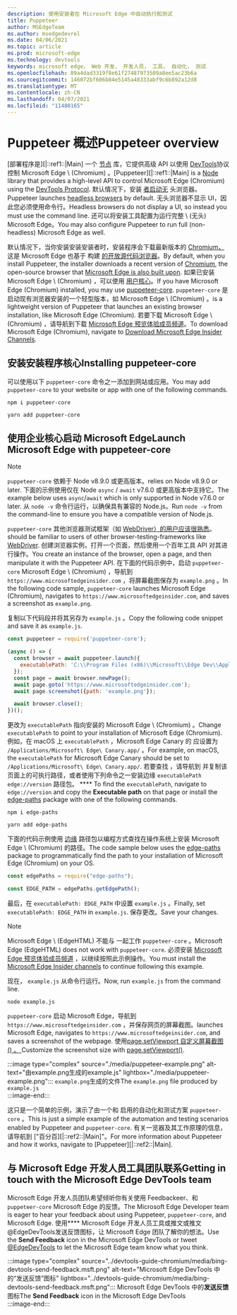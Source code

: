 ```yaml
---
description: 使用安装者在 Microsoft Edge 中自动执行和测试
title: Puppeteer
author: MSEdgeTeam
ms.author: msedgedevrel
ms.date: 04/06/2021
ms.topic: article
ms.prod: microsoft-edge
ms.technology: devtools
keywords: microsoft edge， Web 开发， 开发人员， 工具， 自动化， 测试
ms.openlocfilehash: 89a4dad3319f8e61f27487973509a8ee5ac23b6a
ms.sourcegitcommit: 146072bf606b84e5145a48333abf9c6b892a12d8
ms.translationtype: MT
ms.contentlocale: zh-CN
ms.lasthandoff: 04/07/2021
ms.locfileid: "11480165"
---
```

# <a name="puppeteer-overview"></a><span data-ttu-id="dae9e-104">Puppeteer 概述</span><span class="sxs-lookup"><span data-stu-id="dae9e-104">Puppeteer overview</span></span>  

<span data-ttu-id="dae9e-105">[部署程序是][|::ref1::|Main] 一个 [节点][NodejsMain] 库，它提供高级 API 以使用 [DevTools][GithubChromedevtoolsProtocol]协议控制 Microsoft Edge \ (Chromium\) 。</span><span class="sxs-lookup"><span data-stu-id="dae9e-105">[Puppeteer][|::ref1::|Main] is a [Node][NodejsMain] library that provides a high-level API to control Microsoft Edge \(Chromium\) using the [DevTools Protocol][GithubChromedevtoolsProtocol].</span></span>  <span data-ttu-id="dae9e-106">默认情况下，安装 [者启动无][WikiHeadlessBrowser] 头浏览器。</span><span class="sxs-lookup"><span data-stu-id="dae9e-106">Puppeteer launches [headless browsers][WikiHeadlessBrowser] by default.</span></span>  <span data-ttu-id="dae9e-107">无头浏览器不显示 UI，因此您必须使用命令行。</span><span class="sxs-lookup"><span data-stu-id="dae9e-107">Headless browsers do not display a UI, so instead you must use the command line.</span></span>  <span data-ttu-id="dae9e-108">还可以将安装工具配置为运行完整 \ (无头\) Microsoft Edge。</span><span class="sxs-lookup"><span data-stu-id="dae9e-108">You may also configure Puppeteer to run full \(non-headless\) Microsoft Edge as well.</span></span>  

<span data-ttu-id="dae9e-109">默认情况下，当你安装安装安装者时，安装程序会下载最新版本的 [Chromium，][ChromiumHome]这是 Microsoft Edge 也基于 构建 [的开放源代码浏览器][MicrosoftBlogsWindowsExperience20181206]。</span><span class="sxs-lookup"><span data-stu-id="dae9e-109">By default, when you install Puppeteer, the installer downloads a recent version of [Chromium][ChromiumHome], the open-source browser that [Microsoft Edge is also built upon][MicrosoftBlogsWindowsExperience20181206].</span></span>  <span data-ttu-id="dae9e-110">如果已安装 Microsoft Edge \ (Chromium\) ，可以使用 [用户核心][PuppeteerApivscore]。</span><span class="sxs-lookup"><span data-stu-id="dae9e-110">If you have Microsoft Edge \(Chromium\) installed, you may use [puppeteer-core][PuppeteerApivscore].</span></span>  `puppeteer-core` <span data-ttu-id="dae9e-111">是启动现有浏览器安装的一个轻型版本，如 Microsoft Edge \ (Chromium\) 。</span><span class="sxs-lookup"><span data-stu-id="dae9e-111">is a lightweight version of Puppeteer that launches an existing browser installation, like Microsoft Edge \(Chromium\).</span></span>  <span data-ttu-id="dae9e-112">若要下载 Microsoft Edge \ (Chromium\) ，请导航到下载 [Microsoft Edge 预览体验成员频道][MicrosoftedgeinsiderDownload]。</span><span class="sxs-lookup"><span data-stu-id="dae9e-112">To download Microsoft Edge \(Chromium\), navigate to [Download Microsoft Edge Insider Channels][MicrosoftedgeinsiderDownload].</span></span>  

## <a name="installing-puppeteer-core"></a><span data-ttu-id="dae9e-113">安装安装程序核心</span><span class="sxs-lookup"><span data-stu-id="dae9e-113">Installing puppeteer-core</span></span>  

<span data-ttu-id="dae9e-114">可以使用以下 `puppeteer-core` 命令之一添加到网站或应用。</span><span class="sxs-lookup"><span data-stu-id="dae9e-114">You may add `puppeteer-core` to your website or app with one of the following commands.</span></span>  

```shell
npm i puppeteer-core
```  

```shell
yarn add puppeteer-core
```  

## <a name="launch-microsoft-edge-with-puppeteer-core"></a><span data-ttu-id="dae9e-115">使用企业核心启动 Microsoft Edge</span><span class="sxs-lookup"><span data-stu-id="dae9e-115">Launch Microsoft Edge with puppeteer-core</span></span>  

> [!NOTE]
> `puppeteer-core` <span data-ttu-id="dae9e-116">依赖于 Node v8.9.0 或更高版本。</span><span class="sxs-lookup"><span data-stu-id="dae9e-116">relies on Node v8.9.0 or later.</span></span>  <span data-ttu-id="dae9e-117">下面的示例使用仅在 Node `async` / `await` v7.6.0 或更高版本中支持它。</span><span class="sxs-lookup"><span data-stu-id="dae9e-117">The example below uses `async`/`await` which is only supported in Node v7.6.0 or later.</span></span>  <span data-ttu-id="dae9e-118">从 `node -v` 命令行运行，以确保具有兼容的 Node.js。</span><span class="sxs-lookup"><span data-stu-id="dae9e-118">Run `node -v` from the command-line to ensure you have a compatible version of Node.js.</span></span>  

`puppeteer-core` <span data-ttu-id="dae9e-119">其他浏览器测试框架（如 [WebDriver）的用户应该很熟悉][WebdriverChromiumMain]。</span><span class="sxs-lookup"><span data-stu-id="dae9e-119">should be familiar to users of other browser-testing-frameworks like [WebDriver][WebdriverChromiumMain].</span></span>  <span data-ttu-id="dae9e-120">创建浏览器实例，打开一个页面，然后使用一个百年工具 API 对其进行操作。</span><span class="sxs-lookup"><span data-stu-id="dae9e-120">You create an instance of the browser, open a page, and then manipulate it with the Puppeteer API.</span></span>  <span data-ttu-id="dae9e-121">在下面的代码示例中，启动 `puppeteer-core` Microsoft Edge \ (Chromium\) ，导航到 `https://www.microsoftedgeinsider.com` ，将屏幕截图保存为 `example.png` 。</span><span class="sxs-lookup"><span data-stu-id="dae9e-121">In the following code sample, `puppeteer-core` launches Microsoft Edge \(Chromium\), navigates to `https://www.microsoftedgeinsider.com`, and saves a screenshot as `example.png`.</span></span>  

<span data-ttu-id="dae9e-122">复制以下代码段并将其另存为 `example.js` 。</span><span class="sxs-lookup"><span data-stu-id="dae9e-122">Copy the following code snippet and save it as `example.js`.</span></span>  

```javascript
const puppeteer = require('puppeteer-core');

(async () => {
  const browser = await puppeteer.launch({
    executablePath: 'C:\\Program Files (x86)\\Microsoft\\Edge Dev\\Application\\msedge.exe'
  });
  const page = await browser.newPage();
  await page.goto('https://www.microsoftedgeinsider.com');
  await page.screenshot({path: 'example.png'});

  await browser.close();
})();
```  

<span data-ttu-id="dae9e-123">更改为 `executablePath` 指向安装的 Microsoft Edge \ (Chromium\) 。</span><span class="sxs-lookup"><span data-stu-id="dae9e-123">Change `executablePath` to point to your installation of Microsoft Edge \(Chromium\).</span></span>  <span data-ttu-id="dae9e-124">例如，在 macOS 上 `executablePath` ，Microsoft Edge Canary 的 应设置为 `/Applications/Microsoft\ Edge\ Canary.app/` 。</span><span class="sxs-lookup"><span data-stu-id="dae9e-124">For example, on macOS, the `executablePath` for Microsoft Edge Canary should be set to `/Applications/Microsoft\ Edge\ Canary.app/`.</span></span>  <span data-ttu-id="dae9e-125">若要查找 ，请导航到 并复制该页面上的可执行路径，或者使用下列命令之一安装边缘 `executablePath` `edge://version` 路径包。 \*\*\*\* [][npmEdgePaths]</span><span class="sxs-lookup"><span data-stu-id="dae9e-125">To find the `executablePath`, navigate to `edge://version` and copy the **Executable path** on that page or install the [edge-paths][npmEdgePaths] package with one of the following commands.</span></span>  

```shell
npm i edge-paths
```  

```shell
yarn add edge-paths
```  
 
<span data-ttu-id="dae9e-126">下面的代码示例使用 [边缘][npmEdgePaths] 路径包以编程方式查找在操作系统上安装 Microsoft Edge \ (Chromium\) 的路径。</span><span class="sxs-lookup"><span data-stu-id="dae9e-126">The code sample below uses the [edge-paths][npmEdgePaths] package to programmatically find the path to your installation of Microsoft Edge \(Chromium\) on your OS.</span></span>

```javascript
const edgePaths = require("edge-paths");

const EDGE_PATH = edgePaths.getEdgePath();
```

<span data-ttu-id="dae9e-127">最后，在 `executablePath: EDGE_PATH` 中设置 `example.js` 。</span><span class="sxs-lookup"><span data-stu-id="dae9e-127">Finally, set `executablePath: EDGE_PATH` in `example.js`.</span></span>  <span data-ttu-id="dae9e-128">保存更改。</span><span class="sxs-lookup"><span data-stu-id="dae9e-128">Save your changes.</span></span>  

> [!NOTE]
> <span data-ttu-id="dae9e-129">Microsoft Edge \ (EdgeHTML\) 不能与 一起工作 `puppeteer-core` 。</span><span class="sxs-lookup"><span data-stu-id="dae9e-129">Microsoft Edge \(EdgeHTML\) does not work with `puppeteer-core`.</span></span>  <span data-ttu-id="dae9e-130">必须安装 [Microsoft Edge 预览体验成员频道][MicrosoftedgeinsiderDownload] ，以继续按照此示例操作。</span><span class="sxs-lookup"><span data-stu-id="dae9e-130">You must install the [Microsoft Edge Insider channels][MicrosoftedgeinsiderDownload] to continue following this example.</span></span>  

<span data-ttu-id="dae9e-131">现在， `example.js` 从命令行运行。</span><span class="sxs-lookup"><span data-stu-id="dae9e-131">Now, run `example.js` from the command line.</span></span>  

```shell
node example.js
```  

`puppeteer-core` <span data-ttu-id="dae9e-132">启动 Microsoft Edge，导航到 `https://www.microsoftedgeinsider.com` ，并保存网页的屏幕截图。</span><span class="sxs-lookup"><span data-stu-id="dae9e-132">launches Microsoft Edge, navigates to `https://www.microsoftedgeinsider.com`, and saves a screenshot of the webpage.</span></span>  <span data-ttu-id="dae9e-133">使用[page.setViewport 自定义屏幕截图 () 。 ][PuppeteerApipagesetviewport]</span><span class="sxs-lookup"><span data-stu-id="dae9e-133">Customize the screenshot size with [page.setViewport()][PuppeteerApipagesetviewport].</span></span>  

:::image type="complex" source="./media/puppeteer-example.png" alt-text="由example.png生成的example.js" lightbox="./media/puppeteer-example.png":::
   <span data-ttu-id="dae9e-135">`example.png`生成的文件</span><span class="sxs-lookup"><span data-stu-id="dae9e-135">The `example.png` file produced by</span></span> `example.js`  
:::image-end:::  

<span data-ttu-id="dae9e-136">这只是一个简单的示例，演示了由一个和 启用的自动化和测试方案 `puppeteer-core` 。</span><span class="sxs-lookup"><span data-stu-id="dae9e-136">This is just a simple example of the automation and testing scenarios enabled by Puppeteer and `puppeteer-core`.</span></span>  <span data-ttu-id="dae9e-137">有关一览器及其工作原理的信息，请导航到 ["百分百][|::ref2::|Main]"。</span><span class="sxs-lookup"><span data-stu-id="dae9e-137">For more information about Puppeteer and how it works, navigate to [Puppeteer][|::ref2::|Main].</span></span>  

## <a name="getting-in-touch-with-the-microsoft-edge-devtools-team"></a><span data-ttu-id="dae9e-138">与 Microsoft Edge 开发人员工具团队联系</span><span class="sxs-lookup"><span data-stu-id="dae9e-138">Getting in touch with the Microsoft Edge DevTools team</span></span>  

<span data-ttu-id="dae9e-139">Microsoft Edge 开发人员团队希望倾听你有关使用 Feedbackeer、和 `puppeteer-core` Microsoft Edge 的反馈。</span><span class="sxs-lookup"><span data-stu-id="dae9e-139">The Microsoft Edge Developer team is eager to hear your feedback about using Puppeteer, `puppeteer-core`, and Microsoft Edge.</span></span>  <span data-ttu-id="dae9e-140">使用\*\*\*\* Microsoft Edge 开发人员工具或推文或推文@EdgeDevTools[][TwitterIntentTweetEdgedevtools]发送反馈图标，让 Microsoft Edge 团队了解你的想法。</span><span class="sxs-lookup"><span data-stu-id="dae9e-140">Use the **Send Feedback** icon in the Microsoft Edge DevTools or tweet [@EdgeDevTools][TwitterIntentTweetEdgedevtools] to let the Microsoft Edge team know what you think.</span></span>  

:::image type="complex" source="../devtools-guide-chromium/media/bing-devtools-send-feedback.msft.png" alt-text="Microsoft Edge DevTools 中的“发送反馈”图标" lightbox="../devtools-guide-chromium/media/bing-devtools-send-feedback.msft.png":::
   <span data-ttu-id="dae9e-142">Microsoft Edge DevTools 中的**发送反馈**图标</span><span class="sxs-lookup"><span data-stu-id="dae9e-142">The **Send Feedback** icon in the Microsoft Edge DevTools</span></span>  
:::image-end:::  

<!--## See also  

*   [WebDriver (Chromium)][WebdriverChromiumMain]  
*   [WebDriver (EdgeHTML)][ArchiveMicrosoftEdgeLegacyDeveloperWebdriverIndex]  
*   [Chrome DevTools Protocol Viewer on GitHub][GithubChromedevtoolsProtocol]  
*   [Microsoft Edge:  Making the web better through more open source collaboration on Microsoft Experience Blog][MicrosoftBlogsWindowsExperience20181206]  
*   [Download Microsoft Edge Insider Channels][MicrosoftedgeinsiderDownload]  
*   [Chromium on The Chromium Projects][ChromiumHome]  
*   [Node.js][NodejsMain]  
*   [Puppeteer][PuppeteerMain]  
*   [puppeteer vs. puppeteer-core][PuppeteerApivscore]  
*   [page.setViewport() on Puppeteer][PuppeteerApipagesetviewport]  
*   [Headless browser on Wikipedia][WikiHeadlessBrowser]  -->  

<!-- links -->  

[WebdriverChromiumMain]: ../webdriver-chromium/index.md "WebDriver (Chromium) |Microsoft Docs"  

<!--  [ArchiveMicrosoftEdgeLegacyDeveloperWebdriverIndex]: /archive/microsoft-edge/legacy/developer/webdriver/index "WebDriver (EdgeHTML) | Microsoft Docs"  -->  

[GithubChromedevtoolsProtocol]: https://chromedevtools.github.io/devtools-protocol "Chrome DevTools 协议查看器|GitHub"  

[MicrosoftBlogsWindowsExperience20181206]: https://blogs.windows.com/windowsexperience/2018/12/06/microsoft-edge-making-the-web-better-through-more-open-source-collaboration "Microsoft Edge：通过更多开放源代码协作功能改善|Microsoft 体验博客"  

[MicrosoftedgeinsiderDownload]: https://www.microsoftedgeinsider.com/download "下载 Microsoft Edge 预览体验成员频道"  

[ChromiumHome]: https://www.chromium.org/Home "Chromium |Chromium 项目"  

[NodejsMain]: https://nodejs.org "Node.js"  

[npmEdgePaths]: https://www.npmjs.com/package/edge-paths "边缘路径|npm"  

[PuppeteerMain]: https://pptr.dev "木工"  
[PuppeteerApivscore]: https://pptr.dev/#?product=Puppeteer&version=v2.0.0&show=api-puppeteer-vs-puppeteer-core "一|木工"  
[PuppeteerApipagesetviewport]: https://pptr.dev/#?product=Puppeteer&version=v2.0.0&show=api-pagesetviewportviewport "page.setViewport (视口) |木工"  

[TwitterIntentTweetEdgedevtools]: https://twitter.com/intent/tweet?text=@EdgeDevTools "@EdgeDevTools - 发布推文|Twitter"  

[WikiHeadlessBrowser]: https://en.wikipedia.org/wiki/Headless_browser "无头浏览器|Wikipedia"  

